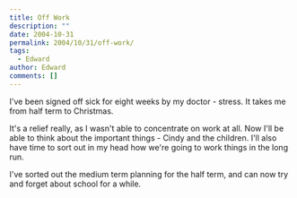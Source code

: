 ```yaml
---
title: Off Work
description: ""
date: 2004-10-31
permalink: 2004/10/31/off-work/
tags:
  - Edward
author: Edward
comments: []
---
```


I\'ve been signed off sick for eight weeks by my doctor - stress. It
takes me from half term to Christmas.

It\'s a relief really, as I wasn\'t able to concentrate on work at all.
Now I\'ll be able to think about the important things - Cindy and the
children. I\'ll also have time to sort out in my head how we\'re going
to work things in the long run.

I\'ve sorted out the medium term planning for the half term, and can now
try and forget about school for a while.

